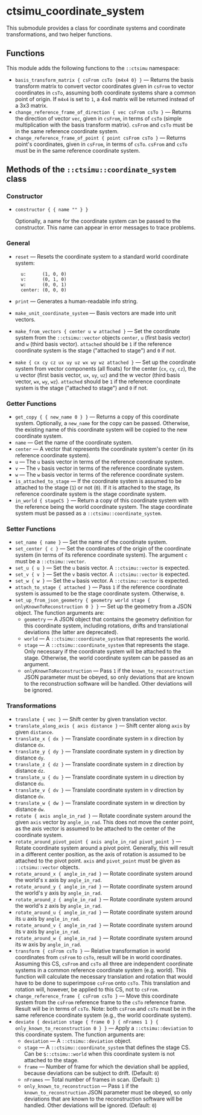 # ctsimu_coordinate_system
This submodule provides a class for coordinate systems and coordinate transformations, and two helper functions.

## Functions

This module adds the following functions to the `::ctsimu` namespace:

* `basis_transform_matrix { csFrom csTo {m4x4 0} }` — Returns the basis transform matrix to convert vector coordinates given in `csFrom` to vector coordinates in `csTo`, assuming both coordinate systems share a common point of origin. If `m4x4` is set to `1`, a 4x4 matrix will be returned instead of a 3x3 matrix.
* `change_reference_frame_of_direction { vec csFrom csTo }` — Returns the direction of vector `vec`, given in `csFrom`, in terms of `csTo` (simple multiplication with the basis transform matrix). `csFrom` and `csTo` must be in the same reference coordinate system.
* `change_reference_frame_of_point { point csFrom csTo }` — Returns point's coordinates, given in `csFrom`, in terms of `csTo`. `csFrom` and `csTo` must be in the same reference coordinate system.

## Methods of the `::ctsimu::coordinate_system` class

### Constructor

* `constructor { { name "" } }`

    Optionally, a name for the coordinate system can be passed to the constructor. This name can appear in error messages to trace problems.

### General

* `reset` — Resets the coordinate system to a standard world coordinate system:

        u:      (1, 0, 0)
        v:      (0, 1, 0)
        w:      (0, 0, 1)
        center: (0, 0, 0)
* `print` — Generates a human-readable info string.
* `make_unit_coordinate_system` — Basis vectors are made into unit vectors.
* `make_from_vectors { center u w attached }` — Set the coordinate system from the `::ctsimu::vector` objects `center`, `u` (first basis vector) and `w` (third basis vector). `attached` should be `1` if the reference coordinate system is the stage ("attached to stage") and `0` if not.
* `make { cx cy cz ux uy uz wx wy wz attached }` — Set up the coordinate system from vector components (all floats) for the center (`cx`, `cy`, `cz`), the u vector (first basis vector, `ux`, `uy`, `uz`) and the w vector (third basis vector, `wx`, `wy`, `wz`). `attached` should be `1` if the reference coordinate system is the stage ("attached to stage") and `0` if not.

### Getter Functions

* `get_copy { { new_name 0 } }` — Returns a copy of this coordinate system. Optionally, a `new_name` for the copy can be passed. Otherwise, the existing name of this coordinate system will be copied to the new coordinate system.
* `name` — Get the name of the coordinate system.
* `center` — A vector that represents the coordinate system's center (in its reference coordinate system).
* `u` — The `u` basis vector in terms of the reference coordinate system.
* `v` — The `v` basis vector in terms of the reference coordinate system.
* `w` — The `w` basis vector in terms of the reference coordinate system.
* `is_attached_to_stage` — If the coordinate system is assumed to be attached to the stage (`1`) or not (`0`). If it is attached to the stage, its reference coordinate system is the stage coordinate system.
* `in_world { stageCS }` — Return a copy of this coordinate system with the reference being the world coordinate system. The stage coordinate system must be passed as a `::ctsimu::coordinate_system`.

### Setter Functions

* `set_name { name }` — Set the name of the coordinate system.
* `set_center { c }` — Set the coordinates of the origin of the coordinate system (in terms of its reference coordinate system). The argument `c` must be a `::ctsimu::vector`.
* `set_u { u }` — Set the `u` basis vector. A `::ctsimu::vector` is expected.
* `set_v { v }` — Set the `v` basis vector. A `::ctsimu::vector` is expected.
* `set_w { w }` — Set the `w` basis vector. A `::ctsimu::vector` is expected.
* `attach_to_stage { attached }` — Pass `1` if the reference coordinate system is assumed to be the stage coordinate system. Otherwise, `0`.
* `set_up_from_json_geometry { geometry world stage { onlyKnownToReconstruction 0 } }` — Set up the geometry from a JSON object. The function arguments are:
    - `geometry` — A JSON object that contains the geometry definition for this coordinate system, including rotations, drifts and translational deviations (the latter are deprecated).
    - `world` — A `::ctsimu::coordinate_system` that represents the world.
    - `stage` — A `::ctsimu::coordinate_system` that represents the stage. Only necessary if the coordinate system will be attached to the stage. Otherwise, the world coordinate system can be passed as an argument.
    - `onlyKnownToReconstruction` — Pass `1` if the `known_to_reconstruction` JSON parameter must be obeyed, so only deviations that are known to the reconstruction software will be handled. Other deviations will be ignored.

### Transformations

* `translate { vec }` — Shift center by given translation vector.
* `translate_along_axis { axis distance }` — Shift center along `axis` by given `distance`.
* `translate_x { dx }` — Translate coordinate system in x direction by distance `dx`.
* `translate_y { dy }` — Translate coordinate system in y direction by distance `dy`.
* `translate_z { dz }` — Translate coordinate system in z direction by distance `dz`.
* `translate_u { du }` — Translate coordinate system in u direction by distance `du`.
* `translate_v { dv }` — Translate coordinate system in v direction by distance `dv`.
* `translate_w { dw }` — Translate coordinate system in w direction by distance `dw`.
* `rotate { axis angle_in_rad }` — Rotate coordinate system around the given `axis` vector by `angle_in_rad`. This does not move the center point, as the axis vector is assumed to be attached to the center of the coordinate system.
* `rotate_around_pivot_point { axis angle_in_rad pivot_point }` — Rotate coordinate system around a pivot point. Generally, this will result in a different center position, as the axis of rotation is assumed to be attached to the pivot point. `axis` and `pivot_point` must be given as `::ctsimu::vector` objects.
* `rotate_around_x { angle_in_rad }` — Rotate coordinate system around the world's x axis by `angle_in_rad`.
* `rotate_around_y { angle_in_rad }` — Rotate coordinate system around the world's y axis by `angle_in_rad`.
* `rotate_around_z { angle_in_rad }` — Rotate coordinate system around the world's z axis by `angle_in_rad`.
* `rotate_around_u { angle_in_rad }` — Rotate coordinate system around its u axis by `angle_in_rad`.
* `rotate_around_v { angle_in_rad }` — Rotate coordinate system around its v axis by `angle_in_rad`.
* `rotate_around_w { angle_in_rad }` — Rotate coordinate system around its w axis by `angle_in_rad`.
* `transform { csFrom csTo }` — Relative transformation in world coordinates from `csFrom` to `csTo`, result will be in world coordinates. Assuming this CS, `csFrom` and `csTo` all three are independent coordinate systems in a common reference coordinate system (e.g. world). This function will calculate the necessary translation and rotation that would have to be done to superimpose `csFrom` onto `csTo`. This translation and rotation will, however, be applied to this CS, not to `csFrom`.
* `change_reference_frame { csFrom csTo }` — Move this coordinate system from the `csFrom` reference frame to the `csTo` reference frame. Result will be in terms of `csTo`. Note: both `csFrom` and `csTo` must be in the same reference coordinate system (e.g., the world coordinate system).
* `deviate { deviation stage { frame 0 } { nFrames 1 } { only_known_to_reconstruction 0 } }` — Apply a `::ctsimu::deviation` to this coordinate system. The function arguments are:
	- `deviation` — A `::ctsimu::deviation` object.
	- `stage` — A `::ctsimu::coordinate_system` that defines the stage CS. Can be `$::ctsimu::world` when this coordinate system is not attached to the stage.
	- `frame` — Number of frame for which the deviation shall be applied, because deviations can be subject to drift. (Default: `0`)
	- `nFrames` — Total number of frames in scan. (Default: `1`)
	- `only_known_to_reconstruction` — Pass `1` if the `known_to_reconstruction` JSON parameter must be obeyed, so only deviations that are known to the reconstruction software will be handled. Other deviations will be ignored. (Default: `0`)